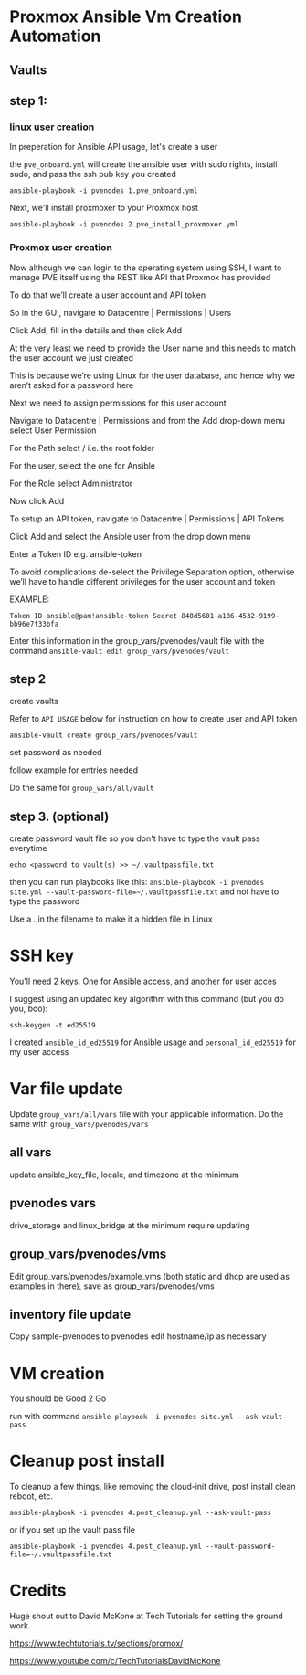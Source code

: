 # Proxmox Ansible Vm Creation Automation

## Vaults

## step 1:

### linux user creation

In preperation for Ansible API usage, let's create a user

the `pve_onboard.yml` will create the ansible user with sudo rights, install sudo, and pass the ssh pub key you created

`ansible-playbook -i pvenodes 1.pve_onboard.yml`

Next, we'll install proxmoxer to your Proxmox host

`ansible-playbook -i pvenodes 2.pve_install_proxmoxer.yml`

### Proxmox user creation

Now although we can login to the operating system using SSH, I want to manage PVE itself using the REST like API that Proxmox has provided

To do that we’ll create a user account and API token

So in the GUI, navigate to Datacentre | Permissions | Users

Click Add, fill in the details and then click Add

At the very least we need to provide the User name and this needs to match the user account we just created

This is because we’re using Linux for the user database, and hence why we aren’t asked for a password here

Next we need to assign permissions for this user account

Navigate to Datacentre | Permissions and from the Add drop-down menu select User Permission

For the Path select / i.e. the root folder

For the user, select the one for Ansible

For the Role select Administrator

Now click Add

To setup an API token, navigate to Datacentre | Permissions | API Tokens

Click Add and select the Ansible user from the drop down menu

Enter a Token ID e.g. ansible-token

To avoid complications de-select the Privilege Separation option, otherwise we’ll have to handle different privileges for the user account and token

EXAMPLE:

`Token ID
ansible@pam!ansible-token
Secret
848d5601-a186-4532-9199-bb96e7f33bfa`

Enter this information in the group_vars/pvenodes/vault file with the command `ansible-vault edit group_vars/pvenodes/vault`

## step 2

create vaults

Refer to `API USAGE` below for instruction on how to create user and API token

`ansible-vault create group_vars/pvenodes/vault`

set password as needed

follow example for entries needed

Do the same for `group_vars/all/vault`

## step 3. (optional)

create password vault file so you don't have to type the vault pass everytime

`echo <password to vault(s) >> ~/.vaultpassfile.txt`

then you can run playbooks like this:
`ansible-playbook -i pvenodes site.yml --vault-password-file=~/.vaultpassfile.txt` and not have to type the password

Use a . in the filename to make it a hidden file in Linux

# SSH key

You'll need 2 keys.  One for Ansible access, and another for user acces

I suggest using an updated key algorithm with this command (but you do you, boo):

`ssh-keygen -t ed25519`

I created `ansible_id_ed25519` for Ansible usage and `personal_id_ed25519` for my user access

# Var file update

Update `group_vars/all/vars` file with your applicable information.  Do the same with `group_vars/pvenodes/vars`

## all vars
update ansible_key_file, locale, and timezone at the minimum

## pvenodes vars
drive_storage and linux_bridge at the minimum require updating 

## group_vars/pvenodes/vms
Edit group_vars/pvenodes/example_vms (both static and dhcp are used as examples in there), save as group_vars/pvenodes/vms

## inventory file update
Copy sample-pvenodes to pvenodes
edit hostname/ip as necessary

# VM creation

You should be Good 2 Go

run with command `ansible-playbook -i pvenodes site.yml --ask-vault-pass`

# Cleanup post install

To cleanup a few things, like removing the cloud-init drive, post install clean reboot, etc.  

`ansible-playbook -i pvenodes 4.post_cleanup.yml --ask-vault-pass` 

or if you set up the vault pass file

`ansible-playbook -i pvenodes 4.post_cleanup.yml --vault-password-file=~/.vaultpassfile.txt`


# Credits
Huge shout out to David McKone at Tech Tutorials for setting the ground work.  

https://www.techtutorials.tv/sections/promox/

https://www.youtube.com/c/TechTutorialsDavidMcKone